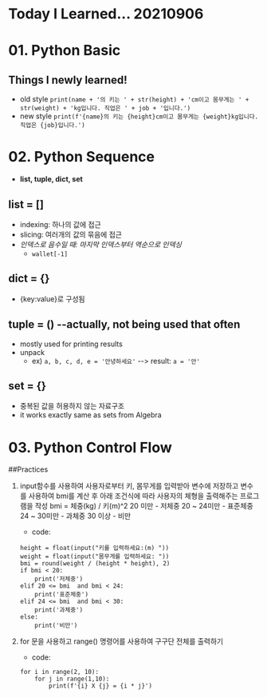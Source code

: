 # Today I Learned... 20210906

# 01. Python Basic

## **Things I newly learned!**
- old style
``print(name + '의 키는 ' + str(height) + 'cm이고 몸무게는 ' + str(weight) + 'kg입니다. 직업은 ' + job + '입니다.')``
- new style
``print(f'{name}의 키는 {height}cm이고 몸무게는 {weight}kg입니다. 직업은 {job}입니다.')``

# 02. Python Sequence
- **list, tuple, dict, set**

## list = []
- indexing: 하나의 값에 접근
- slicing: 여러개의 값의 묶음에 접근
- *인덱스로 음수일 때: 마지막 인덱스부터 역순으로 인덱싱*
	- `wallet[-1]`

## dict = {}
- {key:value}로 구성됨

## tuple = ()   --actually, not being used that often
- mostly used for printing results
- unpack
	- ex) `a, b, c, d, e = '안녕하세요'` --> result: `a = '안'`

## set = {}
- 중복된 값을 허용하지 않는 자료구조
- it works exactly same as sets from Algebra

# 03. Python Control Flow
##Practices
1. input함수를 사용하여 사용자로부터 키, 몸무게를 입력받아 변수에 저장하고 변수를 사용하여 bmi를 계산 후 아래 조건식에 따라 사용자의 체형을 출력해주는 프로그램을 작성
	bmi = 체중(kg) / 키(m)^2
	20 미만 - 저체중
	20 ~ 24미만 - 표준체중
	24 ~ 30미만 - 과체중
	30 이상 - 비만

	- code:
	```
	height = float(input("키를 입력하세요:(m) "))
	weight = float(input("몸무게를 입력하세요: "))
	bmi = round(weight / (height * height), 2)
	if bmi < 20:
		print('저체중')
	elif 20 <= bmi  and bmi < 24:
		print('표준체중')
	elif 24 <= bmi  and bmi < 30:
		print('과체중')
	else:
		print('비만')
	```
2. for 문을 사용하고 range() 명령어를 사용하여 구구단 전체를 출력하기
	- code:
	```
	for i in range(2, 10):
		for j in range(1,10):
			print(f'{i} X {j} = {i * j}')
	```

